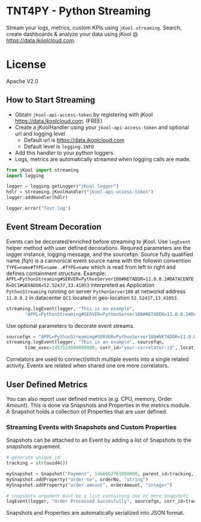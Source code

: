 # TNT4PY - Python Streaming
Stream your logs, metrics, custom KPIs using `jKool.streaming`. Search, create dashboards & analyze your data using jKool @ https://data.jkoolcloud.com.

# License
Apache V2.0

## How to Start Streaming
* Obtain `jkool-api-access-token` by registering with jKool https://data.jkoolcloud.com. (FREE)
* Create a jKoolHandler using your `jkool-api-access-token` and optional url and logging level
    * Default url is https://data.jkoolcloud.com
    * Default level is `logging.INFO`
* Add this handler to your python loggers.
* Logs, metrics are automatically streamed when logging calls are made.

~~~~python
from jKool import streaming
import logging

logger = logging.getLogger("jKool logger")
hdlr = streaming.jKoolHandler("jkool-api-access-token")
logger.addHandler(hdlr)

logger.error("Test log")
~~~~

## Event Stream Decoration
Events can be decorated/enriched before streaming to jKool. Use `logEvent` helper method with user defined decorations.
Required parameters are the logger instance, logging message, and the sourcefqn. Source fully qualified name (fqn) is a cannonical event source name with the followin convention `TYPE=name#TYPE=name..#TYPE=name` which is read from left to right and defines containment structure. 
Example: `APPL=PythonStreaming#SERVER=PythonServer100#NETADDR=11.0.0.2#DATACENTER=DC1#GEOADDR=52.52437,13.41053` interpreted as Application `PythonStreaming` running on server `PythonServer100` at networkd address `11.0.0.2` in datacenter `DC1` located in geo-location `52.52437,13.41053`.

~~~~python
streaming.logEvent(logger, "This is an example",
       "APPL=PythonStreaming#SERVER=PythonServer100#NETADDR=11.0.0.2#DATACENTER=DC1#GEOADDR=52.52437,13.41053")
~~~~

Use optional parameters to decorate event streams.

~~~~python
sourcefqn = "APPL=PythonStreaming#SERVER=PythonServer100#NETADDR=11.0.0.2#DATACENTER=DC1#GEOADDR=52.52437,13.41053"
streaming.logEvent(logger, "This is an example", sourcefqn,
       time_usec=1457524800000000, corr_id="your-correlator-id", location="Atlanta, Ga")
~~~~
Correlators are used to connect/stitch multiple events into a single related activity. Events are related when shared one ore more correlators.

## User Defined Metrics
You can also report user defined metrics (e.g. CPU, memory, Order Amount).
This is done via Snapshots and Properties in the metrics module. A Snapshot holds a collection of Properties that are user defined.

### Streaming Events with Snapshots and Custom Properties
Snapshots can be attached to an Event by adding a list of Snapshots to the snapshots arguement.

~~~~python
# generate unique id
tracking = str(uuid4())

mySnapshot = Snapshot("Payment", 1466662761000000, parent_id=tracking, category="Order")
mySnapshot.addProperty("order-no", orderNo, "string")
mySnapshot.addProperty("order-amount", orderAmount, "integer")

# snapshots argument must be a list containing one or more Snapshots
logEvent(logger, "Order Processed Succesfully", sourcefqn, corr_id=tracking, snapshots=[mySnapshot])
~~~~

Snapshots and Properties are automatically serialized into JSON format.
